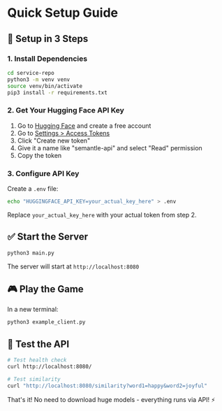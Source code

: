 # Quick Setup Guide

## 🚀 Setup in 3 Steps

### 1. Install Dependencies

```bash
cd service-repo
python3 -m venv venv
source venv/bin/activate
pip3 install -r requirements.txt
```

### 2. Get Your Hugging Face API Key

1. Go to [Hugging Face](https://huggingface.co/) and create a free account
2. Go to [Settings > Access Tokens](https://huggingface.co/settings/tokens)
3. Click "Create new token"
4. Give it a name like "semantle-api" and select "Read" permission
5. Copy the token

### 3. Configure API Key

Create a `.env` file:

```bash
echo "HUGGINGFACE_API_KEY=your_actual_key_here" > .env
```

Replace `your_actual_key_here` with your actual token from step 2.

## ✅ Start the Server

```bash
python3 main.py
```

The server will start at `http://localhost:8080`

## 🎮 Play the Game

In a new terminal:

```bash
python3 example_client.py
```

## 🧪 Test the API

```bash
# Test health check
curl http://localhost:8080/

# Test similarity
curl "http://localhost:8080/similarity?word1=happy&word2=joyful"
```

That's it! No need to download huge models - everything runs via API! ⚡
